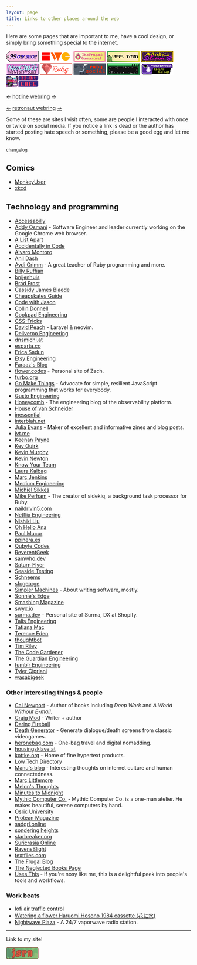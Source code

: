```yaml
---
layout: page
title: Links to other places around the web
---
```


Here are some pages that are important to me, have a cool design, or simply bring something special to the internet.

<div class="badge-list" style="margin-bottom: 1em;">
<a href="https://99gifshop.neocities.org"><img src="/assets/images/badges/99-gif-store.png" alt="99 Gif Shop"></a>
<a href="https://indieweb.org"><img src="/assets/images/badges/iwc.png" alt="IndieWeb Camp"></a>
<a href="https://www.thefrugalgamer.net"><img src="/assets/images/badges/frugal-gamer.png" alt="The Frugal Gamer"></a>
<a href="https://libre.town"><img src="/assets/images/badges/libretown.gif" alt="Libre Town"></a>
<a href="https://forum.melonland.net"><img src="/assets/images/badges/melonland-forum.gif" alt="MelonLand Forum"></a>
<a href="https://neocities.org"><img src="/assets/images/badges/neocities.gif" alt="Neocities"></a>
<a href="https://www.ruby-lang.org"><img src="/assets/images/badges/ruby.png" alt="The Ruby programming language"></a>
<a href="https://ruby.social"><img src="/assets/images/badges/ruby-social.png" alt="Ruby Social"></a>
<a href="https://sadgrl.online"><img src="/assets/images/badges/sadgrl.gif" alt="sadgrl.online"></a>
<a href="https://yesterweb.org"><img src="/assets/images/badges/yesterweb.png" alt="Yesterweb.org"></a>
<a href="https://32bit.cafe"><img src="/assets/images/badges/32b.gif" alt="32-bit café"></a>
</div>

<div class="webrings" style="margin-bottom: 1em;">
  <p>
    <a href="https://hotlinewebring.club/jsrn/previous">←</a> <a href="https://hotlinewebring.club">hotline webring</a> <a href="https://hotlinewebring.club/jsrn/next">→</a>
  </p>

  <p>
    <a href='https://webring.dinhe.net/prev/https://jsrn.net'>←</a> <a href="https://webring.dinhe.net">retronaut webring</a> <a href='https://webring.dinhe.net/next/https://jsrn.net'>→</a>
  </p>
</div>

Some of these are sites I visit often, some are people I interacted with once or twice on social media. If you notice a link is dead or the author has started posting hate speech or something, please be a good egg and let me know.

<small>[changelog](https://github.com/jsrn/jsrn.github.io/commits/master/links.md)</small>

## Comics

- [MonkeyUser](https://www.monkeyuser.com)
- [xkcd](https://xkcd.com)

## Technology and programming

- [Accessabilly](https://accessabilly.com)
- [Addy Osmani](https://addyosmani.com) - Software Engineer and leader currently working on the Google Chrome web browser.
- [A List Apart](https://alistapart.com)
- [Accidentally in Code](https://cate.blog)
- [Alvaro Montoro](http://alvaromontoro.com)
- [Anil Dash](https://anildash.com)
- [Avdi Grimm](https://avdi.codes/) - A great teacher of Ruby programming and more.
- [Billy Ruffian](https://www.billy-ruffian.co.uk)
- [bnijenhuis](https://bnijenhuis.nl)
- [Brad Frost](https://bradfrost.com/blog/)
- [Cassidy James Blaede](https://cassidyjames.com)
- [Cheapskates Guide](https://cheapskatesguide.org)
- [Code with Jason](https://www.codewithjason.com)
- [Collin Donnell](https://collindonnell.com)
- [Cookpad Engineering](https://sourcediving.com)
- [CSS-Tricks](https://css-tricks.com)
- [David Peach](https://blog.davidpeach.me) - Laravel & neovim.
- [Deliveroo Engineering](https://deliveroo.engineering)
- [dnsmichi.at](https://dnsmichi.at)
- [esparta.co](https://esparta.co)
- [Erica Sadun](https://ericasadun.com)
- [Etsy Engineering](http://codeascraft.com)
- [Faraaz's Blog](https://faraazahmad.github.io)
- [flower.codes](http://flower.codes/) - Personal site of Zach.
- [furbo.org](https://furbo.org)
- [Go Make Things](https://gomakethings.com/) - Advocate for simple, resilient JavaScript programming that works for everybody.
- [Gusto Engineering](https://engineering.gusto.com)
- [Honeycomb](https://www.honeycomb.io/blog) - The engineering blog of the observability platform.
- [House of van Schneider](https://vanschneider.com)
- [inessential](https://inessential.com)
- [interblah.net](https://interblah.net/)
- [Julia Evans](https://jvns.ca) - Maker of excellent and informative zines and blog posts.
- [jvt.me](https://www.jvt.me)
- [Keenan Payne](https://keenanpayne.com/archive/)
- [Kev Quirk](https://kevquirk.com)
- [Kevin Murphy](https://kevinjmurphy.com)
- [Kevin Newton](https://kddnewton.com)
- [Know Your Team](https://blog.knowyourcompany.com)
- [Laura Kalbag](https://laurakalbag.com)
- [Marc Jenkins](https://marcjenkins.co.uk)
- [Medium Engineering](https://medium.engineering)
- [Michiel Sikkes](https://www.michielsikkes.com)
- [Mike Perham](https://www.mikeperham.com) - The creator of sidekiq, a background task processor for Ruby.
- [naildrivin5.com](https://naildrivin5.com)
- [Netflix Engineering](https://netflixtechblog.com)
- [Nishiki Liu](https://nshki.com)
- [Oh Hello Ana](https://ohhelloana.blog)
- [Paul Mucur](https://mudge.name)
- [ppinera.es](https://ppinera.es)
- [Qubyte Codes](https://qubyte.codes)
- [ReverentGeek](http://reverentgeek.com)
- [samwho.dev](https://samwho.dev)
- [Saturn Flyer](https://www.saturnflyer.com)
- [Seaside Testing](https://seasidetesting.com)
- [Schneems](https://schneems.com)
- [sfcgeorge](https://www.sfcgeorge.co.uk)
- [Simpler Machines](https://www.simplermachines.com) - About writing software, mostly.
- [Sonnie's Edge](https://www.sonniesedge.net)
- [Smashing Magazine](https://www.smashingmagazine.com)
- [swyx.io](https://www.swyx.io)
- [surma.dev](https://surma.dev/) - Personal site of Surma, DX at Shopify.
- [Talis Engineering](https://engineering.talis.com)
- [Tatiana Mac](https://www.tatianamac.com)
- [Terence Eden](https://shkspr.mobi)
- [thoughtbot](https://thoughtbot.com/blog)
- [Tim Riley](https://timriley.info)
- [The Code Gardener](https://the.codegardener.com)
- [The Guardian Engineering](https://www.theguardian.com/info/series/engineering-blog)
- [tumblr Engineering](http://engineering.tumblr.com)
- [Tyler Cipriani](https://tylercipriani.com)
- [wasabigeek](https://wasabigeek.com)

### Other interesting things & people

- [Cal Newport](https://calnewport.com) - Author of books including _Deep Work_ and _A World Without E-mail_.
- [Craig Mod](https://craigmod.com) - Writer + author
- [Daring Fireball](https://daringfireball.net)
- [Death Generator](https://deathgenerator.com) - Generate dialogue/death screens from classic videogames.
- [heronebag.com](https://heronebag.com) - One-bag travel and digital nomadding.
- [housingsklave.at](https://housingsklave.at)
- [kottke.org](http://kottke.org) - Home of fine hypertext products.
- [Low Tech Directory](https://emreed.net/LowTech_Directory)
- [Manu's blog](https://manuelmoreale.com) - Interesting thoughts on internet culture and human connectedness.
- [Marc Littlemore](https://www.marclittlemore.com)
- [Melon's Thoughts](https://thoughts.melonking.net)
- [Minutes to Midnight](https://minutestomidnight.co.uk)
- [Mythic Computer Co.](https://www.mythic.computer/) - Mythic Computer Co. is a one-man atelier. He makes beautiful, serene computers by hand.
- [Osric University](https://osric.com/university/index.html)
- [Protean Magazine](https://proteanmag.com)
- [sadgrl.online](https://sadgrl.online)
- [sondering heights](https://buttondown.email/sondering)
- [starbreaker.org](https://starbreaker.org)
- [Suricrasia Online](https://suricrasia.online/)
- [RavensBlight](http://ravensblight.com/)
- [textfiles.com](http://textfiles.com)
- [The Frugal Blog](https://www.thefrugalgamer.net)
- [The Neglected Books Page](https://neglectedbooks.com)
- [Uses This](https://usesthis.com) - If you're nosy like me, this is a delightful peek into people's tools and workflows.


### Work beats

- [lofi air traffic control](https://www.lofiatc.com/?icao=RJAA)
- [Watering a flower Haruomi Hosono 1984 cassette (花に水)](https://www.youtube.com/watch?v=34UutDrXV2Q)
- [Nightwave Plaza](https://plaza.one) - A 24/7 vaporwave radio station.

---

<p>Link to my site!</p>

<div class="badge-list">
<a href="/"><img src="/assets/images/badges/jsrnnet.gif" alt="jsrn.net"></a>
</div>
